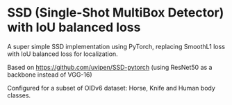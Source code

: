 # SSD (Single-Shot MultiBox Detector) with IoU balanced loss
 
A super simple SSD implementation using PyTorch, replacing SmoothL1 loss with IoU balanced loss for localization.

Based on https://github.com/uvipen/SSD-pytorch (using ResNet50 as a backbone instead of VGG-16)

Configured for a subset of OIDv6 dataset: Horse, Knife and Human body classes.
